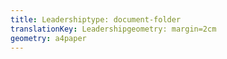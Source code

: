 ```yaml
---
title: Leadershiptype: document-folder
translationKey: Leadershipgeometry: margin=2cm
geometry: a4paper
---
```

